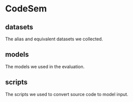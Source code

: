 # CodeSem

## datasets
The alias and equivalent datasets we collected.

## models
The models we used in the evaluation.

## scripts
The scripts we used to convert source code to model input.
